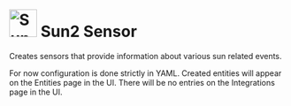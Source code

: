 # <img src="https://brands.home-assistant.io/sun2/icon.png" alt="Sun2 Sensor" width="50" height="50"/> Sun2 Sensor

Creates sensors that provide information about various sun related events.

For now configuration is done strictly in YAML.
Created entities will appear on the Entities page in the UI.
There will be no entries on the Integrations page in the UI.
